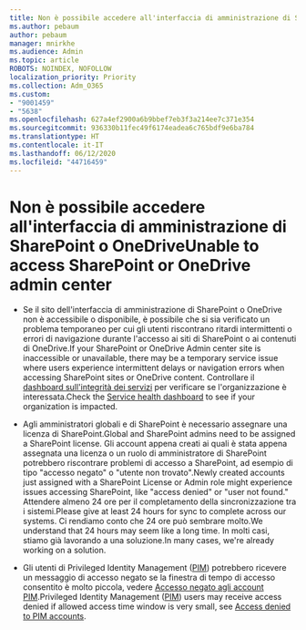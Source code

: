 ```yaml
---
title: Non è possibile accedere all'interfaccia di amministrazione di SharePoint o OneDrive
ms.author: pebaum
author: pebaum
manager: mnirkhe
ms.audience: Admin
ms.topic: article
ROBOTS: NOINDEX, NOFOLLOW
localization_priority: Priority
ms.collection: Adm_O365
ms.custom:
- "9001459"
- "5638"
ms.openlocfilehash: 627a4ef2900a6b9bbef7eb3f3a214ee7c371e354
ms.sourcegitcommit: 936330b11fec49f6174eadea6c765bdf9e6ba784
ms.translationtype: HT
ms.contentlocale: it-IT
ms.lasthandoff: 06/12/2020
ms.locfileid: "44716459"
---
```

# <a name="unable-to-access-sharepoint-or-onedrive-admin-center"></a><span data-ttu-id="e4684-102">Non è possibile accedere all'interfaccia di amministrazione di SharePoint o OneDrive</span><span class="sxs-lookup"><span data-stu-id="e4684-102">Unable to access SharePoint or OneDrive admin center</span></span>

- <span data-ttu-id="e4684-103">Se il sito dell'interfaccia di amministrazione di SharePoint o OneDrive non è accessibile o disponibile, è possibile che si sia verificato un problema temporaneo per cui gli utenti riscontrano ritardi intermittenti o errori di navigazione durante l'accesso ai siti di SharePoint o ai contenuti di OneDrive.</span><span class="sxs-lookup"><span data-stu-id="e4684-103">If your SharePoint or OneDrive Admin center site is inaccessible or unavailable, there may be a temporary service issue where users experience intermittent delays or navigation errors when accessing SharePoint sites or OneDrive content.</span></span> <span data-ttu-id="e4684-104">Controllare il [dashboard sull'integrità dei servizi](https://admin.microsoft.com/AdminPortal/Home#/servicehealth) per verificare se l'organizzazione è interessata.</span><span class="sxs-lookup"><span data-stu-id="e4684-104">Check the [Service health dashboard](https://admin.microsoft.com/AdminPortal/Home#/servicehealth) to see if your organization is impacted.</span></span>

- <span data-ttu-id="e4684-105">Agli amministratori globali e di SharePoint è necessario assegnare una licenza di SharePoint.</span><span class="sxs-lookup"><span data-stu-id="e4684-105">Global and SharePoint admins need to be assigned a SharePoint license.</span></span> <span data-ttu-id="e4684-106">Gli account appena creati ai quali è stata appena assegnata una licenza o un ruolo di amministratore di SharePoint potrebbero riscontrare problemi di accesso a SharePoint, ad esempio di tipo "accesso negato" o "utente non trovato".</span><span class="sxs-lookup"><span data-stu-id="e4684-106">Newly created accounts just assigned with a SharePoint License or Admin role might experience issues accessing SharePoint, like "access denied" or "user not found."</span></span> <span data-ttu-id="e4684-107">Attendere almeno 24 ore per il completamento della sincronizzazione tra i sistemi.</span><span class="sxs-lookup"><span data-stu-id="e4684-107">Please give at least 24 hours for sync to complete across our systems.</span></span> <span data-ttu-id="e4684-108">Ci rendiamo conto che 24 ore può sembrare molto.</span><span class="sxs-lookup"><span data-stu-id="e4684-108">We understand that 24 hours may seem like a long time.</span></span> <span data-ttu-id="e4684-109">In molti casi, stiamo già lavorando a una soluzione.</span><span class="sxs-lookup"><span data-stu-id="e4684-109">In many cases, we're already working on a solution.</span></span>

- <span data-ttu-id="e4684-110">Gli utenti di Privileged Identity Management ([PIM](https://docs.microsoft.com/azure/active-directory/privileged-identity-management/pim-how-to-add-role-to-user?tabs=new)) potrebbero ricevere un messaggio di accesso negato se la finestra di tempo di accesso consentito è molto piccola, vedere [Accesso negato agli account PIM](https://docs.microsoft.com/sharepoint/troubleshoot/administration/access-denied-to-pim-user-accounts).</span><span class="sxs-lookup"><span data-stu-id="e4684-110">Privileged Identity Management ([PIM](https://docs.microsoft.com/azure/active-directory/privileged-identity-management/pim-how-to-add-role-to-user?tabs=new))  users may receive access denied if allowed access time window is very small, see  [Access denied to PIM accounts](https://docs.microsoft.com/sharepoint/troubleshoot/administration/access-denied-to-pim-user-accounts).</span></span>